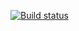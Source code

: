 [![Build status](https://ci.appveyor.com/api/projects/status/3e59uc3etjy8b0la?svg=true)](https://ci.appveyor.com/project/osyualex/patternstask1)